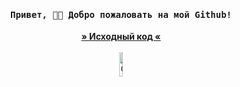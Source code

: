 <h4 align="center"><samp> Привет, 👋🏻 Добро пожаловать на мой Github! </samp></h4>
<p align="center">
  <a href="https://github.com/a1m2e3k4?tab=repositories"><strong> » Исходный код «</strong></a>
  <br/>
  <br/>
  <img src="https://art.pixilart.com/a63899930765db9.gif" alt="Cat" width="10%"/>
</p>
